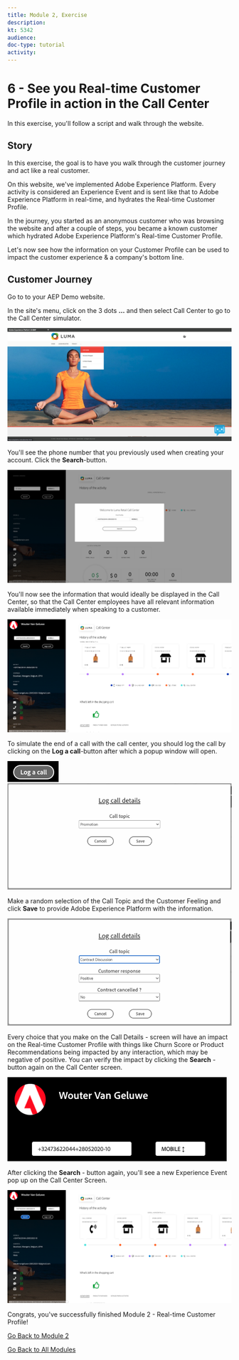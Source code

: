 ```yaml
---
title: Module 2, Exercise
description: 
kt: 5342
audience: 
doc-type: tutorial
activity: 
---
```


# 6 - See you Real-time Customer Profile in action in the Call Center

In this exercise, you'll follow a script and walk through the website.

## Story

In this exercise, the goal is to have you walk through the customer journey and act like a real customer.

On this website, we've implemented Adobe Experience Platform. Every activity is considered an Experience Event and is sent like that to Adobe Experience Platform in real-time, and hydrates the Real-time Customer Profile.

In the journey, you started as an anonymous customer who was browsing the website and after a couple of steps, you became a known customer which hydrated Adobe Experience Platform's Real-time Customer Profile.

Let's now see how the information on your Customer Profile can be used to impact the customer experience & a company's bottom line.

## Customer Journey

Go to to your AEP Demo website.

In the site's menu, click on the 3 dots **...** and then select Call Center to go to the Call Center simulator.

![Demo](./images/dots.png)

You'll see the phone number that you previously used when creating your account. Click the **Search**-button.

![Demo](./images/19.png)

You'll now see the information that would ideally be displayed in the Call Center, so that the Call Center employees have all relevant information available immediately when speaking to a customer.

![Demo](./images/20.png)

To simulate the end of a call with the call center, you should log the call by clicking on the **Log a call**-button after which a popup window will open.

![Demo](./images/23.png)
![Demo](./images/21.png)

Make a random selection of the Call Topic and the Customer Feeling and click **Save** to provide Adobe Experience Platform with the information.

![Demo](./images/22.png)

Every choice that you make on the Call Details - screen will have an impact on the Real-time Customer Profile with things like Churn Score or Product Recommendations being impacted by any interaction, which may be negative of positive. You can verify the impact by clicking the **Search** - button again on the Call Center screen.

![Demo](./images/check.png)

After clicking the **Search** - button again, you'll see a new Experience Event pop up on the Call Center Screen.

![Demo](./images/24.png)

Congrats, you've successfully finished Module 2 - Real-time Customer Profile!

[Go Back to Module 2](./real-time-customer-profile.md)

[Go Back to All Modules](../../README.md)
